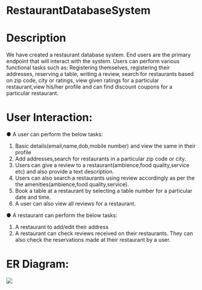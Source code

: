 # RestaurantDatabaseSystem

# Description

We have created a restaurant database system. End users are the primary endpoint that will interact with the system. Users can perform various functional tasks such as: Registering themselves, registering their addresses, reserving a table, writing a review, search for restaurants based on zip code, city or ratings, view given ratings for a particular restaurant,view his/her profile and can find discount coupons for a particular restaurant.

# User Interaction:

● A user can perform the below tasks:

1. Basic details(email,name,dob,mobile number) and view the same in their profile
2. Add addresses,search for restaurants in a particular zip code or city.
3. Users can give a review to a restaurant(ambience,food quality,service etc) and also provide a text description.
4. Users can also search a restaurants using review accordingly as per the the amenities(ambience,food quality,service).
5. Book a table at a restaurant by selecting a table number for a particular date and time. 
6. A user can also view all reviews for a restaurant.

● A restaurant can perform the below tasks:

1. A restaurant to add/edit their address
2. A restaurant can check reviews received on their restaurants. They can also check the reservations made at their restaurant by a user.

# ER Diagram:
![](https://user-images.githubusercontent.com/85691194/146829482-cebff8c4-a21f-459a-b63d-7b5c5efcfdd4.png)
